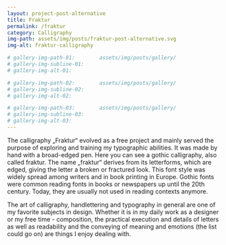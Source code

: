 ```yaml
---
layout: project-post-alternative
title: Fraktur
permalink: /fraktur
category: Calligraphy
img-path: assets/img/posts/fraktur-post-alternative.svg
img-alt: fraktur-calligraphy

# gallery-img-path-01:        assets/img/posts/gallery/
# gallery-img-subline-01:     
# gallery-img-alt-01:         

# gallery-img-path-02:        assets/img/posts/gallery/
# gallery-img-subline-02:     
# gallery-img-alt-02:         

# gallery-img-path-03:        assets/img/posts/gallery/
# gallery-img-subline-03:     
# gallery-img-alt-03:       
---
```

<!-- 
    
 -->

The calligraphy „Fraktur“ evolved as a free project and mainly served the purpose of exploring and training my typographic abilities. It was made by hand with a broad-edged pen. Here you can see a gothic calligraphy, also called fraktur. The name „fraktur“ derives from its letterforms, which are edged, giving the letter a broken or fractured look. This font style was widely spread among writers and in book printing in Europe. Gothic fonts were common reading fonts in books or newspapers up until the 20th century. Today, they are usually not used in reading contexts anymore.

The art of calligraphy, handlettering and typography in general are one of my favorite subjects in design. Whether it is in my daily work as a designer or my free time - composition, the practical execution and details of letters as well as readability and the conveying of meaning and emotions (the list could go on) are things I enjoy dealing with.

